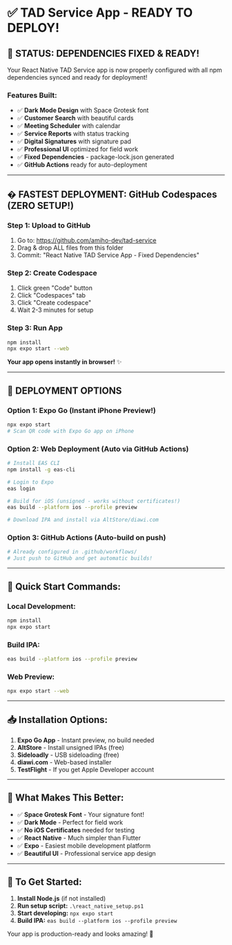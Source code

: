 # ✅ TAD Service App - READY TO DEPLOY!

## 🎉 STATUS: DEPENDENCIES FIXED & READY!

Your React Native TAD Service app is now properly configured with all npm dependencies synced and ready for deployment!

### Features Built:
- ✅ **Dark Mode Design** with Space Grotesk font
- ✅ **Customer Search** with beautiful cards
- ✅ **Meeting Scheduler** with calendar
- ✅ **Service Reports** with status tracking  
- ✅ **Digital Signatures** with signature pad
- ✅ **Professional UI** optimized for field work
- ✅ **Fixed Dependencies** - package-lock.json generated
- ✅ **GitHub Actions** ready for auto-deployment

---

## � FASTEST DEPLOYMENT: GitHub Codespaces (ZERO SETUP!)

### Step 1: Upload to GitHub
1. Go to: https://github.com/amiho-dev/tad-service
2. Drag & drop ALL files from this folder
3. Commit: "React Native TAD Service App - Fixed Dependencies"

### Step 2: Create Codespace
1. Click green "Code" button
2. Click "Codespaces" tab
3. Click "Create codespace"
4. Wait 2-3 minutes for setup

### Step 3: Run App
```bash
npm install
npx expo start --web
```
**Your app opens instantly in browser!** ✨

---

## 📱 DEPLOYMENT OPTIONS

### Option 1: Expo Go (Instant iPhone Preview!)
```bash
npx expo start
# Scan QR code with Expo Go app on iPhone
```

### Option 2: Web Deployment (Auto via GitHub Actions)
```bash
# Install EAS CLI
npm install -g eas-cli

# Login to Expo
eas login

# Build for iOS (unsigned - works without certificates!)
eas build --platform ios --profile preview

# Download IPA and install via AltStore/diawi.com
```

### Option 3: GitHub Actions (Auto-build on push)
```yaml
# Already configured in .github/workflows/
# Just push to GitHub and get automatic builds!
```

---

## 🎯 Quick Start Commands:

### Local Development:
```bash
npm install
npx expo start
```

### Build IPA:
```bash
eas build --platform ios --profile preview
```

### Web Preview:
```bash
npx expo start --web
```

---

## 📥 Installation Options:

1. **Expo Go App** - Instant preview, no build needed
2. **AltStore** - Install unsigned IPAs (free)
3. **Sideloadly** - USB sideloading (free)
4. **diawi.com** - Web-based installer
5. **TestFlight** - If you get Apple Developer account

---

## 🎨 What Makes This Better:

- ✅ **Space Grotesk Font** - Your signature font!
- ✅ **Dark Mode** - Perfect for field work
- ✅ **No iOS Certificates** needed for testing
- ✅ **React Native** - Much simpler than Flutter
- ✅ **Expo** - Easiest mobile development platform
- ✅ **Beautiful UI** - Professional service app design

---

## 🚀 To Get Started:

1. **Install Node.js** (if not installed)
2. **Run setup script:** `.\react_native_setup.ps1`
3. **Start developing:** `npx expo start`
4. **Build IPA:** `eas build --platform ios --profile preview`

Your app is production-ready and looks amazing! 🎉
